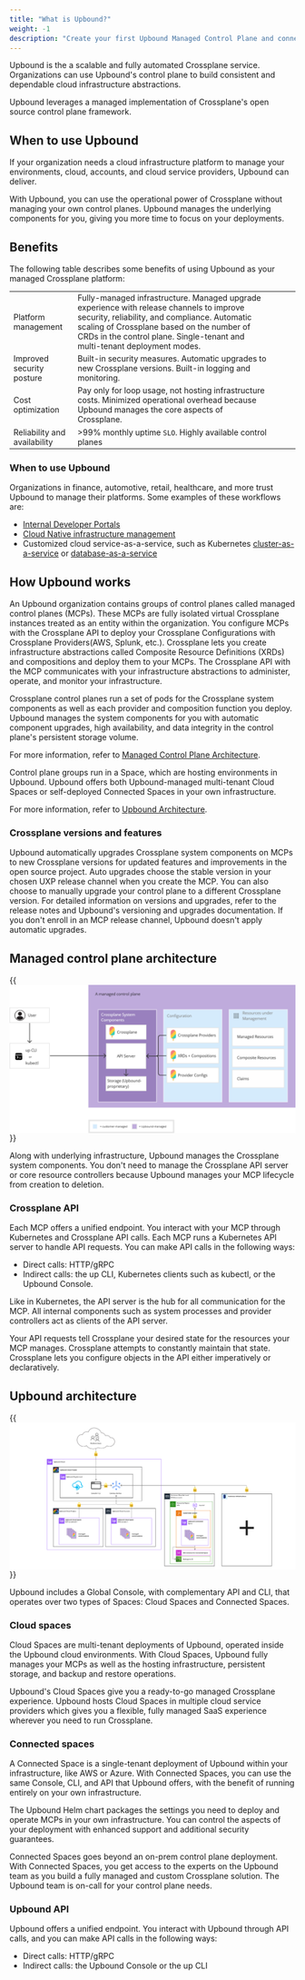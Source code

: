 ```yaml
---
title: "What is Upbound?"
weight: -1
description: "Create your first Upbound Managed Control Plane and connect it to your cloud provider."
---
```


Upbound is the a scalable and fully automated Crossplane service. Organizations can use Upbound's control plane to build consistent and dependable cloud infrastructure abstractions.

Upbound leverages a managed implementation of Crossplane's open source control plane framework.

## When to use Upbound

If your organization needs a cloud infrastructure platform to manage your environments, cloud, accounts, and cloud service providers, Upbound can deliver.

With Upbound, you can use the operational power of Crossplane without managing your own control planes. Upbound manages the underlying components for you, giving you more time to focus on your deployments.

## Benefits

The following table describes some benefits of using Upbound as your managed Crossplane platform:

|                              |                                                                                                                                                                                                                                                                     |   |   |   |
|------------------------------|---------------------------------------------------------------------------------------------------------------------------------------------------------------------------------------------------------------------------------------------------------------------|---|---|---|
| Platform management          | Fully-managed infrastructure. Managed upgrade experience with release channels to improve security, reliability, and compliance. Automatic scaling of Crossplane based on the number of CRDs in the control plane. Single-tenant and multi-tenant deployment modes. |   |   |   |
| Improved security posture    | Built-in security measures. Automatic upgrades to new Crossplane versions. Built-in logging and monitoring.                                                                                                                                                         |   |   |   |
| Cost optimization            | Pay only for loop usage, not hosting infrastructure costs. Minimized operational overhead because Upbound manages the core aspects of Crossplane.                                                                                                                   |   |   |   |
| Reliability and availability | >99% monthly uptime `SLO`. Highly available control planes                                                                                                                                                                                                            |   |   |   |

### When to use Upbound

Organizations in finance, automotive, retail, healthcare, and more trust Upbound to manage their platforms. Some examples of these workflows are:

- [Internal Developer Portals](https://www.upbound.io/solutions/internal-developer-platform)
- [Cloud Native infrastructure management](https://www.upbound.io/solutions/cloud-native-infrastructure-management)
- Customized cloud service-as-a-service, such as Kubernetes [cluster-as-a-service](https://www.upbound.io/solutions/cluster-as-a-service) or [database-as-a-service](https://www.upbound.io/solutions/dbaas)

## How Upbound works

<!-- vale Upbound.Spelling = NO -->
An Upbound organization contains groups of control planes called managed control planes (MCPs). These MCPs are fully isolated virtual Crossplane instances treated as an entity within the organization. You configure MCPs with the Crossplane API to deploy your Crossplane Configurations with Crossplane Providers(AWS, Splunk, etc.). Crossplane lets you create infrastructure abstractions called Composite Resource Definitions (XRDs) and compositions and deploy them to your MCPs. The Crossplane API with the MCP communicates with your infrastructure abstractions to administer, operate, and monitor your infrastructure.
<!-- vale Upbound.Spelling = YES -->


Crossplane control planes run a set of pods for the Crossplane system components as well as each provider and composition function you deploy. Upbound manages the system components for you with automatic component upgrades, high availability, and data integrity in the control plane's persistent storage volume.

For more information, refer to [Managed Control Plane Architecture](https://docs.google.com/document/d/1ls7oILQvh4JWOXyLYZL52CsCcl5VgneG83I4byJkWiM/edit#heading=h.2fgx68fu1z4b).

Control plane groups run in a Space, which are hosting environments in Upbound. Upbound offers both Upbound-managed multi-tenant Cloud Spaces or self-deployed Connected Spaces in your own infrastructure.

For more information, refer to [Upbound Architecture](https://docs.google.com/document/d/1ls7oILQvh4JWOXyLYZL52CsCcl5VgneG83I4byJkWiM/edit#heading=h.b3whfjack6gs).

### Crossplane versions and features

Upbound automatically upgrades Crossplane system components on MCPs to new Crossplane versions for updated features and improvements in the open source project. Auto upgrades choose the stable version in your chosen UXP release channel when you create the MCP. You can also choose to manually upgrade your control plane to a different Crossplane version. For detailed information on versions and upgrades, refer to the release notes and Upbound's versioning and upgrades documentation. If you don't enroll in an MCP release channel, Upbound doesn't apply automatic upgrades.

## Managed control plane architecture

{{<img src="images/mcp.png" alt="Managed Control Plane Architecture" align="center" size="small" unBlur="true" >}}

Along with underlying infrastructure, Upbound manages the Crossplane system components. You don't need to manage the Crossplane API server or core resource controllers because Upbound manages your MCP lifecycle from creation to deletion.

### Crossplane API

Each MCP offers a unified endpoint. You interact with your MCP through Kubernetes and Crossplane API calls. Each MCP runs a Kubernetes API server to handle API requests. You can make API calls in the following ways:

- Direct calls: HTTP/gRPC
- Indirect calls: the up CLI, Kubernetes clients such as kubectl, or the Upbound Console.

Like in Kubernetes, the API server is the hub for all communication for the MCP. All internal components such as system processes and provider controllers act as clients of the API server.

Your API requests tell Crossplane your desired state for the resources your MCP manages. Crossplane attempts to constantly maintain that state. Crossplane lets you configure objects in the API either imperatively or declaratively.

## Upbound architecture

{{<img src="images/up.png" alt="Upbound architecture" align="center" size="small" unBlur="true" >}}

Upbound includes a Global Console, with complementary API and CLI, that operates over two types of Spaces: Cloud Spaces and Connected Spaces.

### Cloud spaces

Cloud Spaces are multi-tenant deployments of Upbound, operated inside the Upbound cloud environments. With Cloud Spaces, Upbound fully manages your MCPs as well as the hosting infrastructure, persistent storage, and backup and restore operations.

Upbound's Cloud Spaces give you a ready-to-go managed Crossplane experience. Upbound hosts Cloud Spaces in multiple cloud service providers which gives you a flexible, fully managed SaaS experience wherever you need to run Crossplane.

### Connected spaces

A Connected Space is a single-tenant deployment of Upbound within your infrastructure, like AWS or Azure. With Connected Spaces, you can use the same Console, CLI, and API that Upbound offers, with the benefit of running entirely on your own infrastructure.

<!-- vale write-good.TooWordy = NO -->
The Upbound Helm chart packages the settings you need to deploy and operate MCPs in your own infrastructure. You can control the aspects of your deployment with enhanced support and additional security guarantees.
<!-- vale write-good.TooWordy = YES -->

Connected Spaces goes beyond an on-prem control plane deployment. With Connected Spaces, you get access to the experts on the Upbound team as you build a fully managed and custom Crossplane solution. The Upbound team is on-call for your control plane needs.

### Upbound API

Upbound offers a unified endpoint. You interact with Upbound through API calls, and you can make API calls in the following ways:

- Direct calls: HTTP/gRPC
- Indirect calls: the Upbound Console or the up CLI
